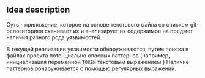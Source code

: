 ## Idea description

Суть - приложение, которое на основе текстового файла со списком 
git-репозиториев скачивает их и анализирует их содержимое на предмет
наличия разного рода уязвимостей.

В текущей реализации уязвимости обнаруживаются, путем поиска в файлах
проекта потенциально опасных паттернов (например, инициализация переменной `TOKEN` текстовым выражением`)
Наличие паттернов обнаруживается с помощью регулярных выражений.

